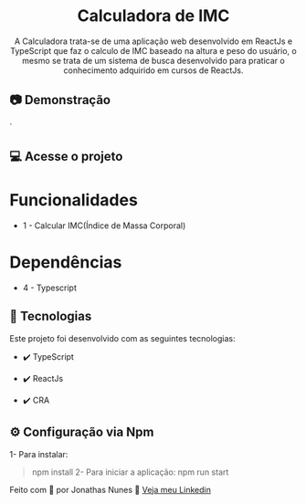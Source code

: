 <h1 align="center"> Calculadora de IMC</h1>

<p align="center">A Calculadora trata-se de uma aplicação web desenvolvido em ReactJs e TypeScript que faz o calculo de IMC baseado na altura e peso do usuário, o mesmo se trata de um sistema de busca desenvolvido para praticar o conhecimento adquirido em cursos de ReactJs.</p>

## :camera: Demonstração
`

## :computer:	Acesse o projeto


# Funcionalidades

 - 1 - Calcular IMC(Índice de Massa Corporal)

# Dependências

  - 4 - Typescript


## 🚀 Tecnologias

Este projeto foi desenvolvido com as seguintes tecnologias:


- ✔️ TypeScript

- ✔️ ReactJs

- ✔️ CRA


## ⚙ Configuração via Npm

1- Para instalar:
> npm install
2- Para iniciar a aplicação:
> npm run start


Feito com 💜 por Jonathas Nunes 👋 [Veja meu Linkedin](https://www.linkedin.com/in/jonathasnunes-developer/)
<br>
